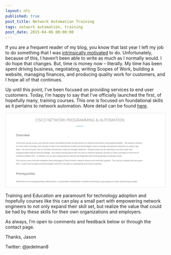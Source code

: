```yaml
---
layout: ntc
published: true
post_title: Network Automation Training
tags: network automation, training
post_date: 2015-04-06 00:00:00
---
```


If you are a frequent reader of my blog, you know that last year I left my job to do something that I was [intrinsically motivated](http://www.jedelman.com/home/taking-the-bull-by-the-horns) to do.  Unfortunately, because of this, I haven’t been able to write as much as I normally would.  I do hope that changes.  But, time is money now – literally.  My time has been spent driving business, negotiating, writing Scopes of Work, building a website, managing finances, and producing quality work for customers, and I hope all of that continues.

<!--more-->

Up until this point, I’ve been focused on providing services to end user customers.  Today, I’m happy to say that I’ve officially launched the first, of hopefully many, training courses.  This one is focused on foundational skills as it pertains to network automation.  More detail can be found [here](http://networktocode.com/cisco-network-programming-automation/).  

[![Cisco Network Programming & Automation](/img/netprogtraining.png)](http://networktocode.com/cisco-network-programming-automation/)

Training and Education are paramount for technology adoption and hopefully courses like this can play a small part with empowering network engineers to not only expand their skill set, but realize the value that could be had by these skills for their own organizations and employers.

As always, I’m open to comments and feedback below or through the contact page.


Thanks,
Jason

Twitter: @jedelman8

